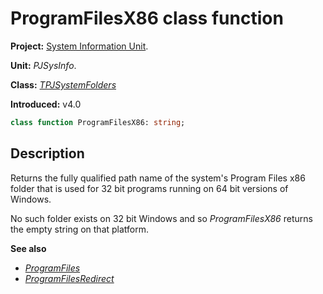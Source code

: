 # ProgramFilesX86 class function #

**Project:** [System Information Unit](SystemInformationUnit.md).

**Unit:** _PJSysInfo_.

**Class:** _[TPJSystemFolders](TPJSystemFolders.md)_

**Introduced:** v4.0

```pascal
class function ProgramFilesX86: string;
```

## Description ##

Returns the fully qualified path name of the system's Program Files x86 folder that is used for 32 bit programs running on 64 bit versions of Windows.

No such folder exists on 32 bit Windows and so _ProgramFilesX86_ returns the empty string on that platform.

**See also**

  * _[ProgramFiles](TPJSystemFoldersProgramFiles.md)_
  * _[ProgramFilesRedirect](TPJSystemFoldersProgramFilesRedirect.md)_